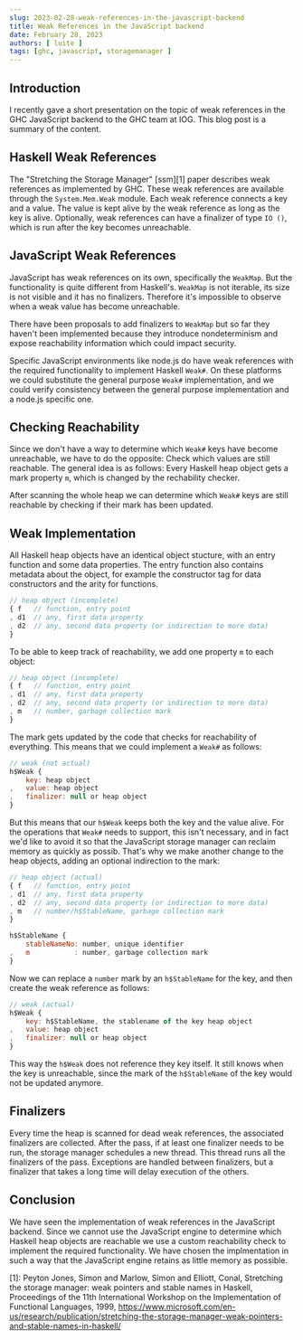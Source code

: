 ```yaml
---
slug: 2023-02-28-weak-references-in-the-javascript-backend
title: Weak References in the JavaScript backend
date: February 28, 2023
authors: [ luite ]
tags: [ghc, javascript, storagemanager ]
---
```


## Introduction

I recently gave a short presentation on the topic of weak references in the GHC JavaScript backend to the GHC team at IOG. This blog post is a summary of the content.

## Haskell Weak References

The "Stretching the Storage Manager" [ssm][1] paper describes weak references as implemented by GHC. These weak references are available through the `System.Mem.Weak` module. Each weak reference connects a key and a value. The value is kept alive by the weak reference as long as the key is alive. Optionally, weak references can have a finalizer of type `IO ()`, which is run after the key becomes unreachable.

## JavaScript Weak References

JavaScript has weak references on its own, specifically the `WeakMap`. But the functionality is quite different from Haskell's. `WeakMap` is not iterable, its size is not visible and it has no finalizers. Therefore it's impossible to observe when a weak value has become unreachable.

There have been proposals to add finalizers to `WeakMap` but so far they haven't been implemented because they introduce nondeterminism and expose reachability information which could impact security.

Specific JavaScript environments like node.js do have weak references with the required functionality to implement Haskell `Weak#`. On these platforms we could substitute the general purpose `Weak#` implementation, and we could verify consistency between the general purpose implementation and a node.js specific one.

## Checking Reachability

Since we don't have a way to determine which `Weak#` keys have become unreachable, we have to do the opposite: Check which values are still reachable. The general idea is as follows: Every Haskell heap object gets a mark property `m`, which is changed by the rechability checker.

After scanning the whole heap we can determine which `Weak#` keys are still reachable by checking if their mark has been updated.

## Weak Implementation

All Haskell heap objects have an identical object stucture, with an entry function and some data properties. The entry function also contains metadata about the object, for example the constructor tag for data constructors and the arity for functions.

```javascript
// heap object (incomplete)
{ f   // function, entry point
, d1  // any, first data property
, d2  // any, second data property (or indirection to more data)
}
```

To be able to keep track of reachability, we add one property `m` to each object:

```javascript
// heap object (incomplete)
{ f   // function, entry point
, d1  // any, first data property
, d2  // any, second data property (or indirection to more data)
, m   // number, garbage collection mark
}
```

The mark gets updated by the code that checks for reachability of everything. This means that we could implement a `Weak#` as follows:

```javascript
// weak (not actual)
h$Weak {
    key: heap object
,   value: heap object
,   finalizer: null or heap object
}
```

But this means that our `h$Weak` keeps both the key and the value alive. For the operations that `Weak#` needs to support, this isn't necessary, and in fact we'd like to avoid it so that the JavaScript storage manager can reclaim memory as quickly as possib. That's why we make another change to the heap objects, adding an optional indirection to the mark:

```javascript
// heap object (actual)
{ f   // function, entry point
, d1  // any, first data property
, d2  // any, second data property (or indirection to more data)
, m   // number/h$StableName, garbage collection mark
}

h$StableName {
    stableNameNo: number, unique identifier
,   m           : number, garbage collection mark
}
```

Now we can replace a `number` mark by an `h$StableName` for the key, and then create the weak reference as follows:

```javascript
// weak (actual)
h$Weak {
    key: h$StableName, the stablename of the key heap object
,   value: heap object
,   finalizer: null or heap object
}
```
This way the `h$Weak` does not reference they key itself. It still knows when the key is unreachable, since the mark of the `h$StableName` of the key would not be updated anymore.

## Finalizers

Every time the heap is scanned for dead weak references, the associated finalizers are collected. After the pass, if at least one finalizer needs to be run, the storage manager schedules a new thread. This thread runs all the finalizers of the pass. Exceptions are handled between finalizers, but a finalizer that takes a long time will delay execution of the others.

## Conclusion

We have seen the implementation of weak references in the JavaScript backend. Since we cannot use the JavaScript engine to determine which Haskell heap objects are reachable we use a custom reachability check to implement the required functionality. We have chosen the implmentation in such a way that the JavaScript engine retains as little memory as possible.


[1]: Peyton Jones, Simon and Marlow, Simon and Elliott, Conal, Stretching the storage manager: weak pointers and stable names in Haskell, Proceedings of the 11th International Workshop on the Implementation of Functional Languages, 1999, https://www.microsoft.com/en-us/research/publication/stretching-the-storage-manager-weak-pointers-and-stable-names-in-haskell/